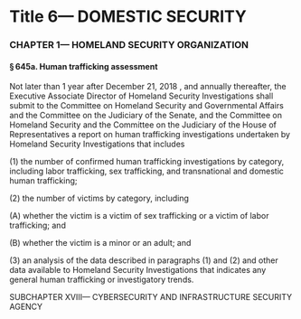 
# Title 6— DOMESTIC SECURITY
### CHAPTER 1— HOMELAND SECURITY ORGANIZATION
#### § 645a. Human trafficking assessment

Not later than 1 year after December 21, 2018 , and annually thereafter, the Executive Associate Director of Homeland Security Investigations shall submit to the Committee on Homeland Security and Governmental Affairs and the Committee on the Judiciary of the Senate, and the Committee on Homeland Security and the Committee on the Judiciary of the House of Representatives a report on human trafficking investigations undertaken by Homeland Security Investigations that includes

(1) the number of confirmed human trafficking investigations by category, including labor trafficking, sex trafficking, and transnational and domestic human trafficking;

(2) the number of victims by category, including

(A) whether the victim is a victim of sex trafficking or a victim of labor trafficking; and

(B) whether the victim is a minor or an adult; and

(3) an analysis of the data described in paragraphs (1) and (2) and other data available to Homeland Security Investigations that indicates any general human trafficking or investigatory trends.

SUBCHAPTER XVIII— CYBERSECURITY AND INFRASTRUCTURE SECURITY AGENCY
